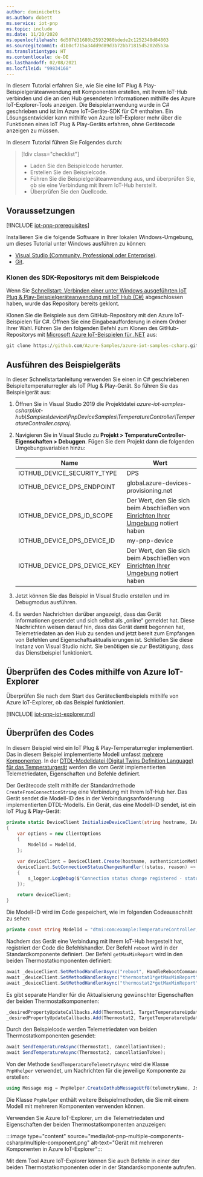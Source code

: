 ```yaml
---
author: dominicbetts
ms.author: dobett
ms.service: iot-pnp
ms.topic: include
ms.date: 11/20/2020
ms.openlocfilehash: 6d507d31680b25932980bdede2c1252348d84803
ms.sourcegitcommit: d1b0cf715a34dd9d89d3b72bb71815d5202d5b3a
ms.translationtype: HT
ms.contentlocale: de-DE
ms.lasthandoff: 02/08/2021
ms.locfileid: "99834168"
---
```

In diesem Tutorial erfahren Sie, wie Sie eine IoT Plug & Play-Beispielgeräteanwendung mit Komponenten erstellen, mit Ihrem IoT-Hub verbinden und die an den Hub gesendeten Informationen mithilfe des Azure IoT-Explorer-Tools anzeigen. Die Beispielanwendung wurde in C# geschrieben und ist im Azure IoT-Geräte-SDK für C# enthalten. Ein Lösungsentwickler kann mithilfe von Azure IoT-Explorer mehr über die Funktionen eines IoT Plug & Play-Geräts erfahren, ohne Gerätecode anzeigen zu müssen.

In diesem Tutorial führen Sie Folgendes durch:

> [!div class="checklist"]
> * Laden Sie den Beispielcode herunter.
> * Erstellen Sie den Beispielcode.
> * Führen Sie die Beispielgeräteanwendung aus, und überprüfen Sie, ob sie eine Verbindung mit Ihrem IoT-Hub herstellt.
> * Überprüfen Sie den Quellcode.

## <a name="prerequisites"></a>Voraussetzungen

[!INCLUDE [iot-pnp-prerequisites](iot-pnp-prerequisites.md)]

Installieren Sie die folgende Software in Ihrer lokalen Windows-Umgebung, um dieses Tutorial unter Windows ausführen zu können:

* [Visual Studio (Community, Professional oder Enterprise)](https://visualstudio.microsoft.com/downloads/).
* [Git](https://git-scm.com/download/).

### <a name="clone-the-sdk-repository-with-the-sample-code"></a>Klonen des SDK-Repositorys mit dem Beispielcode

Wenn Sie [Schnellstart: Verbinden einer unter Windows ausgeführten IoT Plug & Play-Beispielgeräteanwendung mit IoT Hub (C#)](../articles/iot-pnp/quickstart-connect-device.md) abgeschlossen haben, wurde das Repository bereits geklont.

Klonen Sie die Beispiele aus dem GitHub-Repository mit den Azure IoT-Beispielen für C#. Öffnen Sie eine Eingabeaufforderung in einem Ordner Ihrer Wahl. Führen Sie den folgenden Befehl zum Klonen des GitHub-Repositorys mit [Microsoft Azure IoT-Beispielen für .NET](https://github.com/Azure-Samples/azure-iot-samples-csharp) aus:

```cmd
git clone https://github.com/Azure-Samples/azure-iot-samples-csharp.git
```

## <a name="run-the-sample-device"></a>Ausführen des Beispielgeräts

In dieser Schnellstartanleitung verwenden Sie einen in C# geschriebenen Beispieltemperaturregler als IoT Plug & Play-Gerät. So führen Sie das Beispielgerät aus:

1. Öffnen Sie in Visual Studio 2019 die Projektdatei *azure-iot-samples-csharp\iot-hub\Samples\device\PnpDeviceSamples\TemperatureController\TemperatureController.csproj*.

1. Navigieren Sie in Visual Studio zu **Projekt > TemperatureController-Eigenschaften > Debuggen**. Fügen Sie dem Projekt dann die folgenden Umgebungsvariablen hinzu:

    | Name | Wert |
    | ---- | ----- |
    | IOTHUB_DEVICE_SECURITY_TYPE | DPS |
    | IOTHUB_DEVICE_DPS_ENDPOINT | global.azure-devices-provisioning.net |
    | IOTHUB_DEVICE_DPS_ID_SCOPE | Der Wert, den Sie sich beim Abschließen von [Einrichten Ihrer Umgebung](../articles/iot-pnp/set-up-environment.md) notiert haben |
    | IOTHUB_DEVICE_DPS_DEVICE_ID | my-pnp-device |
    | IOTHUB_DEVICE_DPS_DEVICE_KEY | Der Wert, den Sie sich beim Abschließen von [Einrichten Ihrer Umgebung](../articles/iot-pnp/set-up-environment.md) notiert haben |


1. Jetzt können Sie das Beispiel in Visual Studio erstellen und im Debugmodus ausführen.

1. Es werden Nachrichten darüber angezeigt, dass das Gerät Informationen gesendet und sich selbst als „online“ gemeldet hat. Diese Nachrichten weisen darauf hin, dass das Gerät damit begonnen hat, Telemetriedaten an den Hub zu senden und jetzt bereit zum Empfangen von Befehlen und Eigenschaftsaktualisierungen ist. Schließen Sie diese Instanz von Visual Studio nicht. Sie benötigen sie zur Bestätigung, dass das Dienstbeispiel funktioniert.

## <a name="use-azure-iot-explorer-to-validate-the-code"></a>Überprüfen des Codes mithilfe von Azure IoT-Explorer

Überprüfen Sie nach dem Start des Geräteclientbeispiels mithilfe von Azure IoT-Explorer, ob das Beispiel funktioniert.

[!INCLUDE [iot-pnp-iot-explorer.md](iot-pnp-iot-explorer.md)]

## <a name="review-the-code"></a>Überprüfen des Codes

In diesem Beispiel wird ein IoT Plug & Play-Temperaturregler implementiert. Das in diesem Beispiel implementierte Modell umfasst [mehrere Komponenten](../articles/iot-pnp/concepts-components.md). In der [DTDL-Modelldatei (Digital Twins Definition Language) für das Temperaturgerät](https://github.com/Azure/opendigitaltwins-dtdl/blob/master/DTDL/v2/samples/TemperatureController.json) werden die vom Gerät implementierten Telemetriedaten, Eigenschaften und Befehle definiert.

Der Gerätecode stellt mithilfe der Standardmethode `CreateFromConnectionString` eine Verbindung mit Ihrem IoT-Hub her. Das Gerät sendet die Modell-ID des in der Verbindungsanforderung implementierten DTDL-Modells. Ein Gerät, das eine Modell-ID sendet, ist ein IoT Plug & Play-Gerät:

```csharp
private static DeviceClient InitializeDeviceClient(string hostname, IAuthenticationMethod authenticationMethod)
{
    var options = new ClientOptions
    {
        ModelId = ModelId,
    };

    var deviceClient = DeviceClient.Create(hostname, authenticationMethod, TransportType.Mqtt, options);
    deviceClient.SetConnectionStatusChangesHandler((status, reason) =>
    {
        s_logger.LogDebug($"Connection status change registered - status={status}, reason={reason}.");
    });

    return deviceClient;
}
```

Die Modell-ID wird im Code gespeichert, wie im folgenden Codeausschnitt zu sehen:

```csharp
private const string ModelId = "dtmi:com:example:TemperatureController;1";
```

Nachdem das Gerät eine Verbindung mit Ihrem IoT-Hub hergestellt hat, registriert der Code die Befehlshandler. Der Befehl `reboot` wird in der Standardkomponente definiert. Der Befehl `getMaxMinReport` wird in den beiden Thermostatkomponenten definiert:

```csharp
await _deviceClient.SetMethodHandlerAsync("reboot", HandleRebootCommandAsync, _deviceClient, cancellationToken);
await _deviceClient.SetMethodHandlerAsync("thermostat1*getMaxMinReport", HandleMaxMinReportCommandAsync, Thermostat1, cancellationToken);
await _deviceClient.SetMethodHandlerAsync("thermostat2*getMaxMinReport", HandleMaxMinReportCommandAsync, Thermostat2, cancellationToken);

```

Es gibt separate Handler für die Aktualisierung gewünschter Eigenschaften der beiden Thermostatkomponenten:

```csharp
_desiredPropertyUpdateCallbacks.Add(Thermostat1, TargetTemperatureUpdateCallbackAsync);
_desiredPropertyUpdateCallbacks.Add(Thermostat2, TargetTemperatureUpdateCallbackAsync);

```

Durch den Beispielcode werden Telemetriedaten von beiden Thermostatkomponenten gesendet:

```csharp
await SendTemperatureAsync(Thermostat1, cancellationToken);
await SendTemperatureAsync(Thermostat2, cancellationToken);
```

Von der Methode `SendTemperatureTelemetryAsync` wird die Klasse `PnpHhelper` verwendet, um Nachrichten für die jeweilige Komponente zu erstellen:

```csharp
using Message msg = PnpHelper.CreateIothubMessageUtf8(telemetryName, JsonConvert.SerializeObject(currentTemperature), componentName);
```

Die Klasse `PnpHelper` enthält weitere Beispielmethoden, die Sie mit einem Modell mit mehreren Komponenten verwenden können.

Verwenden Sie Azure IoT-Explorer, um die Telemetriedaten und Eigenschaften der beiden Thermostatkomponenten anzuzeigen:

:::image type="content" source="media/iot-pnp-multiple-components-csharp/multiple-component.png" alt-text="Gerät mit mehreren Komponenten in Azure IoT-Explorer":::

Mit dem Tool Azure IoT-Explorer können Sie auch Befehle in einer der beiden Thermostatkomponenten oder in der Standardkomponente aufrufen.
